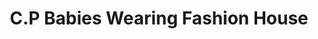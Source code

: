 ---
title: "C.P Babies Wearing Fashion House"
url: /monrovia/c-p-babies-wearing-fashion-house/
shop: Babysachen
---